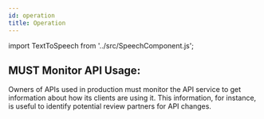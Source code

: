 ```yaml
---
id: operation
title: Operation
---
```

import TextToSpeech from '../src/SpeechComponent.js';

<TextToSpeech>

## MUST Monitor API Usage:

Owners of APIs used in production must monitor the API service to get information about how its clients are using it. This information, for instance, is useful to identify potential review partners for API changes.

</TextToSpeech>